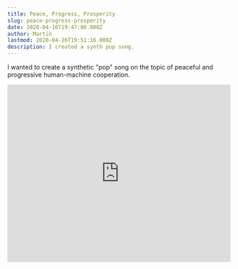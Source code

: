 ```yaml
---
title: Peace, Progress, Prosperity
slug: peace-progress-prosperity
date: 2020-04-16T19:47:00.000Z
author: Martin
lastmod: 2020-04-26T19:51:16.000Z
description: I created a synth pop song.
---
```


I wanted to create a synthetic "pop" song on the topic of peaceful and progressive human-machine cooperation.

<iframe scrolling="no" src="https://w.soundcloud.com/player/?visual=true&amp;url=https%3A%2F%2Fapi.soundcloud.com%2Ftracks%2F800197213&amp;show_artwork=true" width="100%" height="400" frameborder="no"></iframe>
